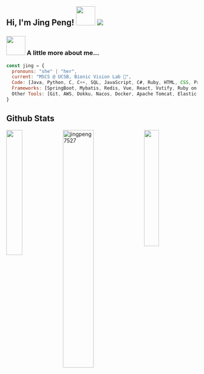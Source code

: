 <h2> Hi, I'm Jing Peng! <img src="https://media.giphy.com/media/mGcNjsfWAjY5AEZNw6/giphy.gif" width="50"> <img src="https://komarev.com/ghpvc/?username=jingpeng7527&color=green"></h2>


### <img src="https://media.giphy.com/media/VgCDAzcKvsR6OM0uWg/giphy.gif" width="50"> A little more about me...  

```javascript
const jing = {
  pronouns: "she" | "her",
  current: "MSCS @ UCSB, Bionic Vision Lab 🧠",
  Code: [Java, Python, C, C++, SQL, JavaScript, C#, Ruby, HTML, CSS, Processing, MATLAB, LATEX],
  Frameworks: [SpringBoot, Mybatis, Redis, Vue, React, Vutify, Ruby on Rails, Spring Security, Numpy, Pandas]
  Other Tools: [Git, AWS, Dokku, Nacos, Docker, Apache Tomcat, Elastic Beanstalk, Postman, Wireshark, MongoDB]
}
```

<h2> Github Stats </h2> <img align='right' width="28%" src="https://j.gifs.com/zKLJ7O.gif">
<a href="https://github.com/jingpeng7527/github-readme-stats"><img align="left" width="29%" src="https://github-readme-stats.vercel.app/api/top-langs/?username=jingpeng7527&layout=compact" /></a>
<img align='center' width="40%" src="https://github-readme-streak-stats.herokuapp.com/?user=jingpeng7527" alt="jingpeng7527" />


<br/>


<!--
**jingpeng7527/jingpeng7527** is a ✨ _special_ ✨ repository because its `README.md` (this file) appears on your GitHub profile.

<img src="https://64.media.tumblr.com/112e616f8ee4b34ff28b7f8f004f1121/tumblr_pb7tmmj3zD1ro8ysbo1_500.gifv" width="40">
<img align='right' src="https://media4.giphy.com/media/v1.Y2lkPTc5MGI3NjExZ2ZpNDRuZmt2czdwNXNiZWw2djB3cmo4MHhyeml0NTdjc2lqeHExaCZlcD12MV9pbnRlcm5hbF9naWZfYnlfaWQmY3Q9Zw/y4PQTcLTYJwOI/giphy.gif" width="87">

[![Top Langs](https://github-readme-stats.vercel.app/api/top-langs/?username=jingpeng7527&layout=compact)](https://github.com/jingpeng7527/github-readme-stats)
进阶版 profile view
![](https://komarev.com/ghpvc/?username=jingpeng7527i&color=brightgreen)
fork number
![](https://visitor-badge.glitch.me/badge?page_id=muskanrani.muskanrani)<img src="https://img.shields.io/github/forks/jingpeng7527/jingpeng7527?style=social"></img>

Here are some ideas to get you started:
- ### Hi there 👋

[![Jing's GitHub stats](https://github-readme-stats.vercel.app/api?username=jingpeng7527&count_private=true&show_icons=true&theme=radical)](https://github.com/jingpeng7527/github-readme-stats)



- 🔭 I’m currently working on ...
- 🌱 I’m currently learning ...
- 👯 I’m looking to collaborate on ...
- 🤔 I’m looking for help with ...
- 💬 Ask me about ...
- 📫 How to reach me: ...
- 😄 Pronouns: ...
- ⚡ Fun fact: ...
-->
